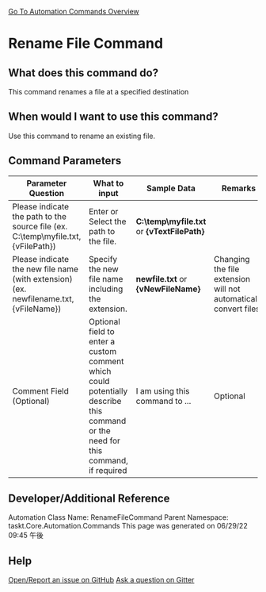 <!--TITLE: Rename File Command -->
<!-- SUBTITLE: a command in the File Operation Commands group. -->
[Go To Automation Commands Overview](/automation-commands.md)


# Rename File Command


## What does this command do?
This command renames a file at a specified destination


## When would I want to use this command?
Use this command to rename an existing file.


## Command Parameters
| Parameter Question   	| What to input  	|  Sample Data 	| Remarks  	|
| ---                    | ---               | ---           | ---       |
|Please indicate the path to the source file (ex. C:\temp\myfile.txt, {vFilePath})|Enter or Select the path to the file.|**C:\temp\myfile.txt** or **{vTextFilePath}**||
|Please indicate the new file name (with extension) (ex. newfilename.txt, {vFileName})|Specify the new file name including the extension.|**newfile.txt** or **{vNewFileName}**|Changing the file extension will not automatically convert files.|
|Comment Field (Optional)|Optional field to enter a custom comment which could potentially describe this command or the need for this command, if required|I am using this command to ...|Optional|








## Developer/Additional Reference
Automation Class Name: RenameFileCommand
Parent Namespace: taskt.Core.Automation.Commands
This page was generated on 06/29/22 09:45 午後


## Help
[Open/Report an issue on GitHub](https://github.com/saucepleez/taskt/issues/new)
[Ask a question on Gitter](https://gitter.im/taskt-rpa/Lobby)
